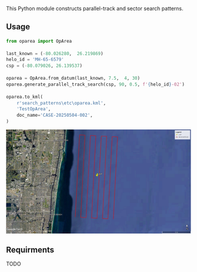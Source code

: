 This Python module constructs parallel-track and sector search patterns.

## Usage
```python
from oparea import OpArea

last_known = (-80.026280,  26.219869)
helo_id = 'MH-65-6579'
csp = (-80.079026, 26.139537)

oparea = OpArea.from_datum(last_known, 7.5,  4, 30)
oparea.generate_parallel_track_search(csp, 90, 0.5, f'{helo_id}-02')

oparea.to_kml(
    r'search_patterns\etc\oparea.kml',
    'TestOpArea',
    doc_name='CASE-20250504-002',
)
```
![Resulting parallel-track search pattern](https://github.com/mnichol3/search_patterns/blob/master/etc/example-01.jpg)


## Requirments
TODO
